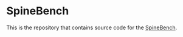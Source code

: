 # SpineBench

This is the repository that contains source code for the [SpineBench](https://github.com/shuhanxia/SpineBench.github.io#).


